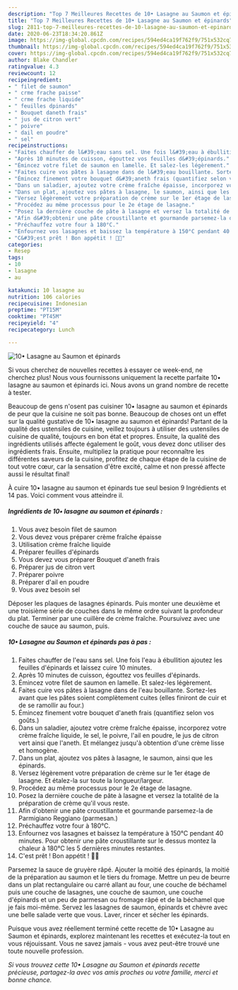 ```yaml
---
description: "Top 7 Meilleures Recettes de 10• Lasagne au Saumon et épinards"
title: "Top 7 Meilleures Recettes de 10• Lasagne au Saumon et épinards"
slug: 2811-top-7-meilleures-recettes-de-10-lasagne-au-saumon-et-epinards
date: 2020-06-23T18:34:20.861Z
image: https://img-global.cpcdn.com/recipes/594ed4ca19f762f9/751x532cq70/10•-lasagne-au-saumon-et-epinards-photo-principale-de-la-recette.jpg
thumbnail: https://img-global.cpcdn.com/recipes/594ed4ca19f762f9/751x532cq70/10•-lasagne-au-saumon-et-epinards-photo-principale-de-la-recette.jpg
cover: https://img-global.cpcdn.com/recipes/594ed4ca19f762f9/751x532cq70/10•-lasagne-au-saumon-et-epinards-photo-principale-de-la-recette.jpg
author: Blake Chandler
ratingvalue: 4.3
reviewcount: 12
recipeingredient:
- " filet de saumon"
- " crme frache paisse"
- " crme frache liquide"
- " feuilles dpinards"
- " Bouquet daneth frais"
- " jus de citron vert"
- " poivre"
- " dail en poudre"
- " sel"
recipeinstructions:
- "Faites chauffer de l&#39;eau sans sel. Une fois l&#39;eau à ébullition ajoutez les feuilles d&#39;épinards et laissez cuire 10 minutes."
- "Après 10 minutes de cuisson, égouttez vos feuilles d&#39;épinards."
- "Émincez votre filet de saumon en lamelle. Et salez-les légèrement."
- "Faites cuire vos pâtes à lasagne dans de l&#39;eau bouillante. Sortez-les avant que les pâtes soient complètement cuites (elles finiront de cuir et de se ramollir au four.)"
- "Émincez finement votre bouquet d&#39;aneth frais (quantifiez selon vos goûts.)"
- "Dans un saladier, ajoutez votre crème fraîche épaisse, incorporez votre crème fraîche liquide, le sel, le poivre, l&#39;ail en poudre, le jus de citron vert ainsi que l&#39;aneth. Et mélangez jusqu&#39;à obtention d&#39;une crème lisse et homogène."
- "Dans un plat, ajoutez vos pâtes à lasagne, le saumon, ainsi que les épinards."
- "Versez légèrement votre préparation de crème sur le 1er étage de lasagne. Et étalez-la sur toute la longueur/largeur."
- "Procédez au même processus pour le 2e étage de lasagne."
- "Posez la dernière couche de pâte à lasagne et versez la totalité de la préparation de crème qu&#39;il vous reste."
- "Afin d&#39;obtenir une pâte croustillante et gourmande parsemez-la de Parmigiano Reggiano (parmesan.)"
- "Préchauffez votre four à 180°C."
- "Enfournez vos lasagnes et baissez la température à 150°C pendant 40 minutes. Pour obtenir une pâte croustillante sur le dessus montez la chaleur à 180°C les 5 dernières minutes restantes."
- "C&#39;est prêt ! Bon appétit ! 👌🏼"
categories:
- Resep
tags:
- 10
- lasagne
- au

katakunci: 10 lasagne au 
nutrition: 106 calories
recipecuisine: Indonesian
preptime: "PT15M"
cooktime: "PT45M"
recipeyield: "4"
recipecategory: Lunch

---
```



![10• Lasagne au Saumon et épinards](https://img-global.cpcdn.com/recipes/594ed4ca19f762f9/751x532cq70/10•-lasagne-au-saumon-et-epinards-photo-principale-de-la-recette.jpg)

Si vous cherchez de nouvelles recettes à essayer ce week-end, ne cherchez plus! Nous vous fournissons uniquement la recette parfaite 10• lasagne au saumon et épinards ici. Nous avons un grand nombre de recette à tester.

Beaucoup de gens n'osent pas cuisiner 10• lasagne au saumon et épinards de peur que la cuisine ne soit pas bonne. Beaucoup de choses ont un effet sur la qualité gustative de 10• lasagne au saumon et épinards! Partant de la qualité des ustensiles de cuisine, veillez toujours à utiliser des ustensiles de cuisine de qualité, toujours en bon état et propres. Ensuite, la qualité des ingrédients utilisés affecte également le goût, vous devez donc utiliser des ingrédients frais. Ensuite, multipliez la pratique pour reconnaître les différentes saveurs de la cuisine, profitez de chaque étape de la cuisine de tout votre cœur, car la sensation d'être excité, calme et non pressé affecte aussi le résultat final!

<!--inarticleads1-->

À cuire 10• lasagne au saumon et épinards tue seul besion 9 Ingrédients et 14 pas. Voici comment vous atteindre il.

##### Ingrédients de 10• lasagne au saumon et épinards :

1. Vous avez besoin  filet de saumon
1. Vous devez vous préparer  crème fraîche épaisse
1. Utilisation  crème fraîche liquide
1. Préparer  feuilles d&#39;épinards
1. Vous devez vous préparer  Bouquet d&#39;aneth frais
1. Préparer  jus de citron vert
1. Préparer  poivre
1. Préparer  d&#39;ail en poudre
1. Vous avez besoin  sel


Déposer les plaques de lasagnes épinards. Puis monter une deuxième et une troisième série de couches dans le même ordre suivant la profondeur du plat. Terminer par une cuillère de crème fraîche. Poursuivez avec une couche de sauce au saumon, puis. 

<!--inarticleads2-->

##### 10• Lasagne au Saumon et épinards pas à pas :

1. Faites chauffer de l&#39;eau sans sel. Une fois l&#39;eau à ébullition ajoutez les feuilles d&#39;épinards et laissez cuire 10 minutes.
1. Après 10 minutes de cuisson, égouttez vos feuilles d&#39;épinards.
1. Émincez votre filet de saumon en lamelle. Et salez-les légèrement.
1. Faites cuire vos pâtes à lasagne dans de l&#39;eau bouillante. Sortez-les avant que les pâtes soient complètement cuites (elles finiront de cuir et de se ramollir au four.)
1. Émincez finement votre bouquet d&#39;aneth frais (quantifiez selon vos goûts.)
1. Dans un saladier, ajoutez votre crème fraîche épaisse, incorporez votre crème fraîche liquide, le sel, le poivre, l&#39;ail en poudre, le jus de citron vert ainsi que l&#39;aneth. Et mélangez jusqu&#39;à obtention d&#39;une crème lisse et homogène.
1. Dans un plat, ajoutez vos pâtes à lasagne, le saumon, ainsi que les épinards.
1. Versez légèrement votre préparation de crème sur le 1er étage de lasagne. Et étalez-la sur toute la longueur/largeur.
1. Procédez au même processus pour le 2e étage de lasagne.
1. Posez la dernière couche de pâte à lasagne et versez la totalité de la préparation de crème qu&#39;il vous reste.
1. Afin d&#39;obtenir une pâte croustillante et gourmande parsemez-la de Parmigiano Reggiano (parmesan.)
1. Préchauffez votre four à 180°C.
1. Enfournez vos lasagnes et baissez la température à 150°C pendant 40 minutes. Pour obtenir une pâte croustillante sur le dessus montez la chaleur à 180°C les 5 dernières minutes restantes.
1. C&#39;est prêt ! Bon appétit ! 👌🏼


Parsemez la sauce de gruyère râpé. Ajouter la moitié des épinards, la moitié de la préparation au saumon et le tiers du fromage. Mettre un peu de beurre dans un plat rectangulaire ou carré allant au four, une couche de béchamel puis une couche de lasagnes, une couche de saumon, une couche d&#39;épinards et un peu de parmesan ou fromage râpé et de la béchamel que je fais moi-même. Servez les lasagnes de saumon, épinards et chèvre avec une belle salade verte que vous. Laver, rincer et sécher les épinards. 

<!--inarticleads1-->

<p>
Puisque vous avez réellement terminé cette recette de 10• Lasagne au Saumon et épinards, explorez maintenant les recettes et exécutez-la tout en vous réjouissant. Vous ne savez jamais - vous avez peut-être trouvé une toute nouvelle profession.
</p>

<p>
<i>Si vous trouvez cette 10• Lasagne au Saumon et épinards recette précieuse, partagez-la avec vos amis proches ou votre famille, merci et bonne chance.</i>
</p>
